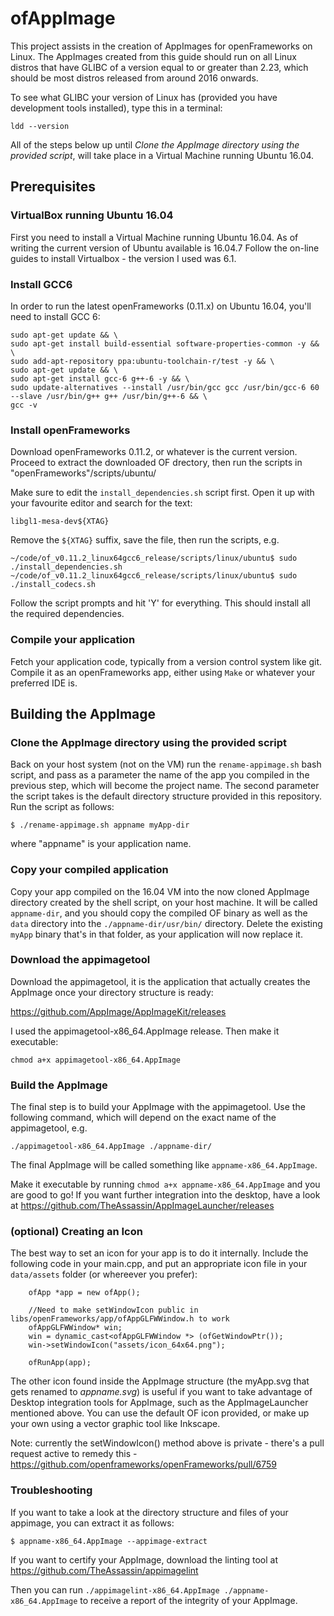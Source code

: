 # ofAppImage

This project assists in the creation of AppImages for openFrameworks on Linux.
The AppImages created from this guide should run on all Linux distros that have GLIBC of a version equal to or greater than 2.23, which should be most distros released from around 2016 onwards.

To see what GLIBC your version of Linux has (provided you have development tools installed), type this in a terminal:
```
ldd --version
```
All of the steps below up until *_Clone the AppImage directory using the provided script_*, will take place in a Virtual Machine running Ubuntu 16.04.

## Prerequisites

### VirtualBox running Ubuntu 16.04
First you need to install a Virtual Machine running Ubuntu 16.04.
As of writing the current version of Ubuntu available is 16.04.7
Follow the on-line guides to install Virtualbox - the version I used was 6.1. 

### Install GCC6
In order to run the latest openFrameworks (0.11.x) on Ubuntu 16.04, you'll need to install GCC 6:

```
sudo apt-get update && \
sudo apt-get install build-essential software-properties-common -y && \
sudo add-apt-repository ppa:ubuntu-toolchain-r/test -y && \
sudo apt-get update && \
sudo apt-get install gcc-6 g++-6 -y && \
sudo update-alternatives --install /usr/bin/gcc gcc /usr/bin/gcc-6 60 --slave /usr/bin/g++ g++ /usr/bin/g++-6 && \
gcc -v
```

### Install openFrameworks
Download openFrameworks 0.11.2, or whatever is the current version.
Proceed to extract the downloaded OF drectory, then run the scripts in "openFrameworks"/scripts/ubuntu/

Make sure to edit the `install_dependencies.sh` script first. Open it up with your favourite editor and search for the text:
```
libgl1-mesa-dev${XTAG}
```
Remove the `${XTAG}` suffix, save the file, then run the scripts, e.g.

```
~/code/of_v0.11.2_linux64gcc6_release/scripts/linux/ubuntu$ sudo ./install_dependencies.sh
~/code/of_v0.11.2_linux64gcc6_release/scripts/linux/ubuntu$ sudo ./install_codecs.sh
```

Follow the script prompts and hit 'Y' for everything.
This should install all the required dependencies.

### Compile your application
Fetch your application code, typically from a version control system like git.
Compile it as an openFrameworks app, either using `Make` or whatever your preferred IDE is.


## Building the AppImage

### Clone the AppImage directory using the provided script
Back on your host system (not on the VM) run the `rename-appimage.sh` bash script, and pass as a parameter the name of the app you compiled in the previous step, which will become the project name.
The second parameter the script takes is the default directory structure provided in this repository.
Run the script as follows:

```
$ ./rename-appimage.sh appname myApp-dir
```
where "appname" is your application name.

### Copy your compiled application
Copy your app compiled on the 16.04 VM into the now cloned AppImage directory created by the shell script, on your host machine. 
It will be called `appname-dir`, and you should copy the compiled OF binary as well as the `data` directory into the `./appname-dir/usr/bin/` directory.
Delete the existing `myApp` binary that's in that folder, as your application will now replace it.

### Download the appimagetool
Download the appimagetool, it is the application that actually creates the AppImage once your directory structure is ready:

https://github.com/AppImage/AppImageKit/releases

I used the appimagetool-x86_64.AppImage release.
Then make it executable:

```
chmod a+x appimagetool-x86_64.AppImage
```

### Build the AppImage
The final step is to build your AppImage with the appimagetool. Use the following command, which will depend on the exact name of the appimagetool, e.g.
```
./appimagetool-x86_64.AppImage ./appname-dir/
```

The final AppImage will be called something like `appname-x86_64.AppImage`.

Make it executable by running `chmod a+x appname-x86_64.AppImage` and you are good to go!
If you want further integration into the desktop, have a look at https://github.com/TheAssassin/AppImageLauncher/releases

### (optional) Creating an Icon

The best way to set an icon for your app is to do it internally. Include the following code in your main.cpp, and put an appropriate icon file in your `data/assets` folder (or whereever you prefer):

```
    ofApp *app = new ofApp();

    //Need to make setWindowIcon public in libs/openFrameworks/app/ofAppGLFWWindow.h to work
    ofAppGLFWWindow* win;
    win = dynamic_cast<ofAppGLFWWindow *> (ofGetWindowPtr());
    win->setWindowIcon("assets/icon_64x64.png");

    ofRunApp(app);
```
The other icon found inside the AppImage structure (the myApp.svg that gets renamed to _appname.svg_) is useful if you want to take advantage of Desktop integration tools for AppImage, such as the AppImageLauncher mentioned above. You can use the default OF icon provided, or make up your own using a vector graphic tool like Inkscape.

Note: currently the setWindowIcon() method above is private - there's a pull request active to remedy this - https://github.com/openframeworks/openFrameworks/pull/6759


### Troubleshooting
If you want to take a look at the directory structure and files of your appimage, you can extract it as follows:

```
$ appname-x86_64.AppImage --appimage-extract
```

If you want to certify your AppImage, download the linting tool at https://github.com/TheAssassin/appimagelint

Then you can run `./appimagelint-x86_64.AppImage ./appname-x86_64.AppImage` to receive a report of the integrity of your AppImage.

